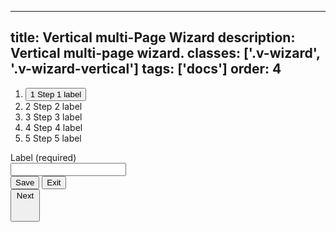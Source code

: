 <!--
 *              © 2025 Visa
 *
 * Licensed under the Apache License, Version 2.0 (the "License");
 * you may not use this file except in compliance with the License.
 * You may obtain a copy of the License at
 *
 *         http://www.apache.org/licenses/LICENSE-2.0
 *
 * Unless required by applicable law or agreed to in writing, software
 * distributed under the License is distributed on an "AS IS" BASIS,
 * WITHOUT WARRANTIES OR CONDITIONS OF ANY KIND, either express or implied.
 * See the License for the specific language governing permissions and
 * limitations under the License.
 *
 -->
---
title: Vertical multi-Page Wizard
description: Vertical multi-page wizard. 
classes: ['.v-wizard', '.v-wizard-vertical']
tags: ['docs']
order: 4
---

<div class="v-flex v-flex-row v-gap-20">
  <ol class="v-wizard v-wizard-vertical v-flex-grow">
    <li class="v-wizard-step">
      <button class="v-wizard-step v-button v-button-tertiary v-typography-label-large-active v-typography-color-default" aria-label="Step 1 of 5">
        <span class="v-badge v-badge-icon v-badge-active">
          1
        </span>
        Step 1 label
      </button>
    </li>
    <li class="v-wizard-step" aria-label="Step 2 of 5">
      <span class="v-badge v-badge-icon v-badge-clear v-badge-subtle">
        2
      </span>
      Step 2 label
    </li>
    <li class="v-wizard-step" aria-label="Step 3 of 5">
      <span class="v-badge v-badge-icon v-badge-clear v-badge-subtle">
        3
      </span>
      Step 3 label
    </li>
    <li class="v-wizard-step" aria-label="Step 4 of 5">
      <span class="v-badge v-badge-icon v-badge-clear v-badge-subtle">
        4
      </span>
      Step 4 label
    </li>
    <li class="v-wizard-step" aria-label="Step 5 of 5">
      <span class="v-badge v-badge-icon v-badge-clear v-badge-subtle">
        5
      </span>
      Step 5 label
    </li>
  </ol>
  <div class="v-flex v-flex-col v-justify-content-between v-flex-grow">
    <div class="v-flex v-flex-col v-gap-4">
      <label class="v-label" for="input-test-default">
        Label (required)
      </label>
      <div class="v-input-container v-surface v-flex-row">
        <input class="v-input" id="input-test-default" name="text-input-default" type="text"/>
      </div>
    </div>
    <div class="v-flex v-flex-row v-justify-content-between">
      <div class="v-flex v-flex-row v-gap-12">
        <button class="v-button v-button-secondary" type="button">
          Save
        </button>
        <button class="v-button v-button-tertiary" type="button">
          Exit
        </button>
      </div>
      <button class="v-button v-icon-two-color" type="button">
        Next
        <svg aria-hidden="true" class="v-icon v-icon-visa v-icon-tiny" focusable="false" viewbox="0 0 16 16">
          <use href="#visa-arrow-forward-tiny">
          </use>
        </svg>
      </button>
    </div>
  </div>
</div>

